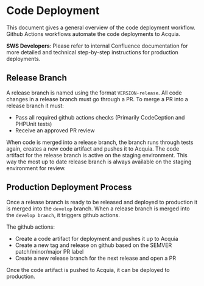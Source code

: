 # Code Deployment

This document gives a general overview of the code deployment workflow. Github Actions workflows automate the code deployments to Acquia.

**SWS Developers**: Please refer to internal Confluence documentation for more detailed and technical step-by-step instructions for production deployments.

## Release Branch
A release branch is named using the format `VERSION-release`. All code changes in a release branch must go through a PR. To merge a PR into a release branch it must:
- Pass all required github actions checks (Primarily CodeCeption and PHPUnit tests)
- Receive an approved PR review

When code is merged into a release branch, the branch runs through tests again, creates a new code artifact and pushes it to Acquia. The code artifact for the release branch is active on the staging environment. This way the most up to date release branch is always available on the staging environment for review.

## Production Deployment Process
Once a release branch is ready to be released and deployed to production it is merged into the `develop` branch. When a release branch is merged into the `develop branch`, it triggers github actions.

The github actions:
- Create a code artifact for deployment and pushes it up to Acquia
- Create a new tag and release on github based on the SEMVER patch/minor/major PR label
- Create a new release branch for the next release and open a PR

Once the code artifact is pushed to Acquia, it can be deployed to production.
